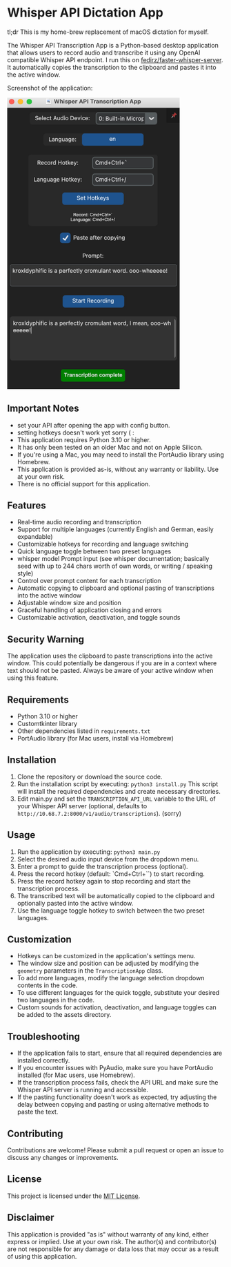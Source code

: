 # Whisper API Dictation App

tl;dr This is my home-brew replacement of macOS dictation for myself.

The Whisper API Transcription App is a Python-based desktop application that allows users to record audio and  transcribe it using any OpenAI compatible Whisper API endpoint. I run this on <a href="https://github.com/fedirz/faster-whisper-server">fedirz/faster-whisper-server</a>.  It automatically copies the transcription to the clipboard and pastes it into the active window. 

Screenshot of the application: </p>
<img src="screenshot_v02.png" width="400">
</p>

## Important Notes

- set your API after opening the app with config button.
- setting hotkeys doesn't work yet sorry ( :
- This application requires Python 3.10 or higher.
- It has only been tested on an older Mac and not on Apple Silicon.
- If you're using a Mac, you may need to install the PortAudio library using Homebrew.
- This application is provided as-is, without any warranty or liability. Use at your own risk.
- There is no official support for this application.

## Features

- Real-time audio recording and transcription
- Support for multiple languages (currently English and German, easily expandable)
- Customizable hotkeys for recording and language switching
- Quick language toggle between two preset languages
- whisper model Prompt input (see whisper documentation; basically seed with up to 244 chars worth of own words, or writing / speaking style)
- Control over prompt content for each transcription
- Automatic copying to clipboard and optional pasting of transcriptions into the active window
- Adjustable window size and position
- Graceful handling of application closing and errors
- Customizable activation, deactivation, and toggle sounds

## Security Warning

The application uses the clipboard to paste transcriptions into the active window. This could potentially be dangerous if you are in a context where text should not be pasted. Always be aware of your active window when using this feature.

## Requirements

- Python 3.10 or higher
- Customtkinter library
- Other dependencies listed in `requirements.txt`
- PortAudio library (for Mac users, install via Homebrew)

## Installation

1. Clone the repository or download the source code.
2. Run the installation script by executing: `python3 install.py`
   This script will install the required dependencies and create necessary directories.
3. Edit main.py and set the `TRANSCRIPTION_API_URL`  variable to the URL of your Whisper API server (optional, defaults to `http://10.68.7.2:8000/v1/audio/transcriptions`).  (sorry)

## Usage

1. Run the application by executing: `python3 main.py`
2. Select the desired audio input device from the dropdown menu.
3. Enter a prompt to guide the transcription process (optional).
4. Press the record hotkey (default: `Cmd+Ctrl+\``) to start recording.
5. Press the record hotkey again to stop recording and start the transcription process.
6. The transcribed text will be automatically copied to the clipboard and optionally pasted into the active window.
7. Use the language toggle hotkey to switch between the two preset languages.

## Customization

- Hotkeys can be customized in the application's settings menu.
- The window size and position can be adjusted by modifying the `geometry` parameters in the `TranscriptionApp` class.
- To add more languages, modify the language selection dropdown contents in the code.
- To use different languages for the quick toggle, substitute your desired two languages in the code.
- Custom sounds for activation, deactivation, and language toggles can be added to the assets directory.

## Troubleshooting

- If the application fails to start, ensure that all required dependencies are installed correctly.
- If you encounter issues with PyAudio, make sure you have PortAudio installed (for Mac users, use Homebrew).
- If the transcription process fails, check the API URL and make sure the Whisper API server is running and accessible.
- If the pasting functionality doesn't work as expected, try adjusting the delay between copying and pasting or using alternative methods to paste the text.

## Contributing

Contributions are welcome! Please submit a pull request or open an issue to discuss any changes or improvements.

## License

This project is licensed under the [MIT License](LICENSE).

## Disclaimer

This application is provided "as is" without warranty of any kind, either express or implied. Use at your own risk. The author(s) and contributor(s) are not responsible for any damage or data loss that may occur as a result of using this application.

